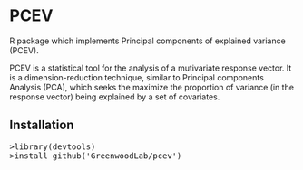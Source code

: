 # PCEV

R package which implements Principal components of explained variance (PCEV).

PCEV is a statistical tool for the analysis of a mutivariate response vector. It is a dimension-reduction technique, similar to Principal components Analysis (PCA), which seeks the maximize the proportion of variance (in the response vector) being explained by a set of covariates.

## Installation

<pre>
>library(devtools)
>install_github('GreenwoodLab/pcev')
</pre>
